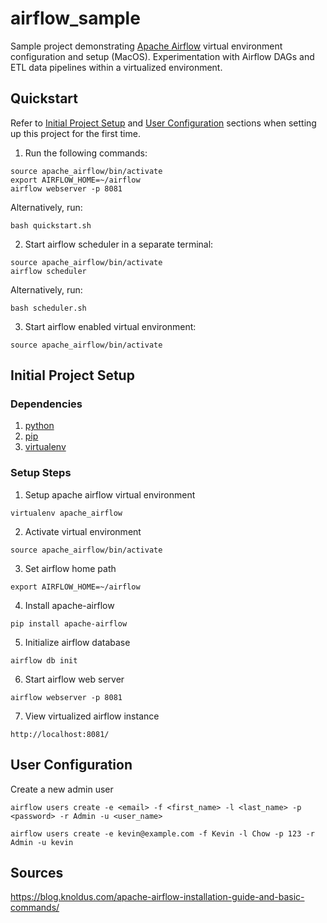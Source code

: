 # airflow_sample

Sample project demonstrating [Apache Airflow](https://airflow.apache.org/) virtual environment configuration and setup (MacOS). Experimentation with Airflow DAGs and ETL data pipelines within a virtualized environment.

## Quickstart

Refer to [Initial Project Setup](#initial-project-setup) and [User Configuration](#user-configuration) sections when setting up this project for the first time.

1. Run the following commands:
```
source apache_airflow/bin/activate
export AIRFLOW_HOME=~/airflow
airflow webserver -p 8081
```

Alternatively, run:
```
bash quickstart.sh
```

2. Start airflow scheduler in a separate terminal:
```
source apache_airflow/bin/activate
airflow scheduler
```

Alternatively, run:
```
bash scheduler.sh
```

3. Start airflow enabled virtual environment:
```
source apache_airflow/bin/activate
```

## Initial Project Setup

### Dependencies

1. [python](https://www.python.org/)
2. [pip](https://pypi.org/project/pip/)
3. [virtualenv](https://virtualenv.pypa.io/en/latest/)

### Setup Steps

1. Setup apache airflow virtual environment
```
virtualenv apache_airflow
```

2. Activate virtual environment
```
source apache_airflow/bin/activate
```

3. Set airflow home path
```
export AIRFLOW_HOME=~/airflow
```

4. Install apache-airflow
```
pip install apache-airflow
```

5. Initialize airflow database
```
airflow db init
```

6. Start airflow web server
```
airflow webserver -p 8081
```

7. View virtualized airflow instance
```
http://localhost:8081/
```

## User Configuration

Create a new admin user
```
airflow users create -e <email> -f <first_name> -l <last_name> -p <password> -r Admin -u <user_name>
```
```
airflow users create -e kevin@example.com -f Kevin -l Chow -p 123 -r Admin -u kevin
```

## Sources

https://blog.knoldus.com/apache-airflow-installation-guide-and-basic-commands/
